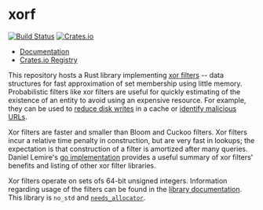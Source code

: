 # xorf

[![Build Status](https://travis-ci.com/ayazhafiz/xorf.svg?branch=master)](https://travis-ci.com/ayazhafiz/xorf)
[![Crates.io](https://img.shields.io/crates/v/xorf)](https://crates.io/crates/xorf)

- [Documentation](https://docs.rs/xorf)
- [Crates.io Registry](https://crates.io/crates/xorf)

This repository hosts a Rust library implementing
[xor filters](https://arxiv.org/abs/1912.08258) -- data structures for fast
approximation of set membership using little memory. Probabilistic filters like
xor filters are useful for quickly estimating of the existence of an entity to
avoid using an expensive resource. For example, they can be used to
[reduce disk writes](https://en.wikipedia.org/wiki/Bloom_filter#Cache_filtering)
in a cache or
[identify malicious URLs](https://en.wikipedia.org/wiki/Bloom_filter#Examples).

Xor filters are faster and smaller than Bloom and Cuckoo filters. Xor filters
incur a relative time penalty in construction, but are very fast in lookups; the
expectation is that construction of a filter is amortized after many queries.
Daniel Lemire's [go implementation](https://github.com/FastFilter/xorfilter)
provides a useful summary of xor filters' benefits and listing of other xor
filter libraries.

Xor filters operate on sets ofs 64-bit unsigned integers. Information regarding
usage of the filters can be found in the
[library documentation](https://docs.rs/xorf). This library is `no_std` and
[`needs_allocator`](https://doc.rust-lang.org/1.9.0/book/custom-allocators.html).
